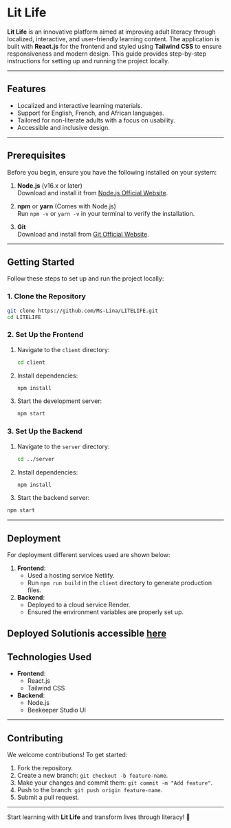 # Lit Life

**Lit Life** is an innovative platform aimed at improving adult literacy through localized, interactive, and user-friendly learning content. The application is built with **React.js** for the frontend and styled using **Tailwind CSS** to ensure responsiveness and modern design. This guide provides step-by-step instructions for setting up and running the project locally.

---

## Features

- Localized and interactive learning materials.
- Support for English, French, and African languages.
- Tailored for non-literate adults with a focus on usability.
- Accessible and inclusive design.

---

## Prerequisites

Before you begin, ensure you have the following installed on your system:

1. **Node.js** (v16.x or later)  
   Download and install it from [Node.js Official Website](https://nodejs.org/).

2. **npm** or **yarn** (Comes with Node.js)  
   Run `npm -v` or `yarn -v` in your terminal to verify the installation.

3. **Git**  
   Download and install from [Git Official Website](https://git-scm.com/).

---


## Getting Started

Follow these steps to set up and run the project locally:

### 1. Clone the Repository

```bash
git clone https://github.com/Ms-Lina/LITELIFE.git
cd LITELIFE


```
### 2. Set Up the Frontend

1. Navigate to the `client` directory:
   ```bash
   cd client
   ```
2. Install dependencies:
   ```bash
   npm install
   ```
3. Start the development server:
   ```bash
   npm start

### 3. Set Up the Backend

1. Navigate to the `server` directory:
   ```bash
   cd ../server
   ```
2. Install dependencies:
   ```bash
   npm install
   ```
3.  Start the backend server:
   ```bash
   npm start
   ```
---

## Deployment

For deployment different services used are shown below:

1. **Frontend**:
   - Used a hosting service  Netlify.
   - Run `npm run build` in the `client` directory to generate production files.
2. **Backend**:
   - Deployed to a cloud service Render.
   - Ensured the environment variables are properly set up.
  
**Deployed Solution**is accessible [here](https://litelifee.netlify.app/)
---
## Technologies Used

- **Frontend**:
  - React.js
  - Tailwind CSS
- **Backend**:
  - Node.js
  - Beekeeper Studio UI
---

## Contributing

We welcome contributions! To get started:

1. Fork the repository.
2. Create a new branch: `git checkout -b feature-name`.
3. Make your changes and commit them: `git commit -m "Add feature"`.
4. Push to the branch: `git push origin feature-name`.
5. Submit a pull request.

---


Start learning with **Lit Life** and transform lives through literacy! 🚀
